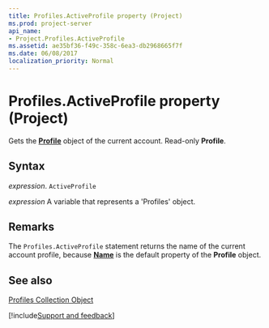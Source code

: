 ```yaml
---
title: Profiles.ActiveProfile property (Project)
ms.prod: project-server
api_name:
- Project.Profiles.ActiveProfile
ms.assetid: ae35bf36-f49c-358c-6ea3-db2968665f7f
ms.date: 06/08/2017
localization_priority: Normal
---
```



# Profiles.ActiveProfile property (Project)

Gets the  **[Profile](Project.Profile.md)** object of the current account. Read-only **Profile**.


## Syntax

_expression_. `ActiveProfile`

_expression_ A variable that represents a 'Profiles' object.


## Remarks

The  `Profiles.ActiveProfile` statement returns the name of the current account profile, because **[Name](Project.Profile.Name.md)** is the default property of the **Profile** object.


## See also


[Profiles Collection Object](Project.profiles.md)

[!include[Support and feedback](~/includes/feedback-boilerplate.md)]